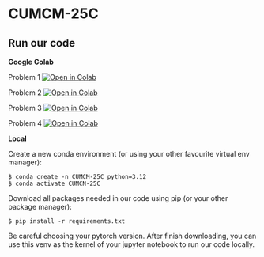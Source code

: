 # CUMCM-25C

## Run our code

**Google Colab**

Problem 1 [![Open in Colab](https://colab.research.google.com/assets/colab-badge.svg)](https://colab.research.google.com/github/YichenShen0103/CUMCM-25C/blob/main/problem1.ipynb)

Problem 2 [![Open in Colab](https://colab.research.google.com/assets/colab-badge.svg)](https://colab.research.google.com/github/YichenShen0103/CUMCM-25C/blob/main/problem2.ipynb)

Problem 3 [![Open in Colab](https://colab.research.google.com/assets/colab-badge.svg)](https://colab.research.google.com/github/YichenShen0103/CUMCM-25C/blob/main/problem3.ipynb)

Problem 4 [![Open in Colab](https://colab.research.google.com/assets/colab-badge.svg)](https://colab.research.google.com/github/YichenShen0103/CUMCM-25C/blob/main/problem4.ipynb)

**Local**

Create a new conda environment (or using your other favourite virtual env manager):

```shell
$ conda create -n CUMCM-25C python=3.12
$ conda activate CUMCN-25C
```

Download all packages needed in our code using pip (or your other package manager):

```shell
$ pip install -r requirements.txt
```

Be careful choosing your pytorch version. After finish downloading, you can use this venv as the kernel of your jupyter notebook to run our code locally.